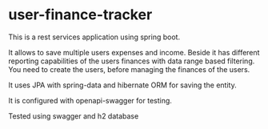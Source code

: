 # user-finance-tracker

This is a rest services application using spring boot.

It allows to save multiple users expenses and income. Beside it has different reporting capabilities of the users finances with data range based filtering. You need to create the users, before managing the finances of the users.

It uses JPA with spring-data and hibernate ORM for saving the entity.

It is configured with openapi-swagger for testing.

Tested using swagger and h2 database
